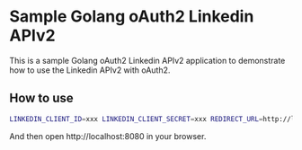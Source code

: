 # Sample Golang oAuth2 Linkedin APIv2

This is a sample Golang oAuth2 Linkedin APIv2 application to demonstrate how to use the Linkedin APIv2 with oAuth2.

## How to use
```sh
LINKEDIN_CLIENT_ID=xxx LINKEDIN_CLIENT_SECRET=xxx REDIRECT_URL=http://localhost:8080/callback go run main.go
```

And then open http://localhost:8080 in your browser.